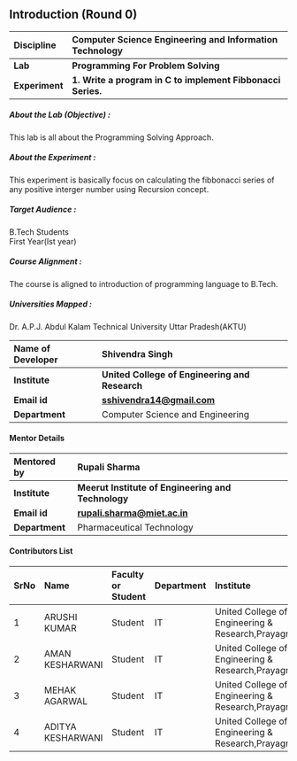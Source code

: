 ## Introduction (Round 0)
<b>Discipline | <b>Computer Science Engineering and Information Technology
:--|:--|
<b> Lab | <b> Programming For Problem Solving 
<b> Experiment|     <b> 1. Write a program in C to implement Fibbonacci Series.

<h5> About the Lab (Objective) : </h5>

This lab is all about the Programming Solving Approach.

<h5> About the Experiment : </h5>

This experiment is basically focus on calculating the fibbonacci series of any positive interger number using Recursion concept.

<h5> Target Audience : </h5>

B.Tech Students<br>
First Year(Ist year)

<h5> Course Alignment : </h5>

The course is aligned to introduction of programming language to B.Tech.

<h5> Universities Mapped : </h5>
Dr. A.P.J. Abdul Kalam Technical University Uttar Pradesh(AKTU)

<b>Name of Developer | <b> Shivendra Singh
:--|:--|
<b> Institute | <b> United College of Engineering and Research
<b> Email id|     <b> sshivendra14@gmail.com
<b> Department | Computer Science and Engineering

#### Mentor Details

<b>Mentored by | <b> Rupali Sharma
:--|:--|
<b> Institute | <b> Meerut Institute of Engineering and Technology
<b> Email id|     <b> rupali.sharma@miet.ac.in
<b> Department | Pharmaceutical Technology

#### Contributors List

SrNo | Name | Faculty or Student | Department| Institute | Email id
:--|:--|:--|:--|:--|:--|
1 | ARUSHI KUMAR| Student | IT | United College of Engineering & Research,Prayagraj|arushikumar260599@gmail.com 
2 | AMAN KESHARWANI | Student | IT | United College of Engineering & Research,Prayagraj |akumarkesarwani@gmail.com
3 | MEHAK AGARWAL | Student | IT | United College of Engineering & Research,Prayagraj |er.mahak2001@gmail.com
4 | ADITYA KESHARWANI | Student | IT | United College of Engineering & Research,Prayagraj|adikesh01@gmail.com
<br>
